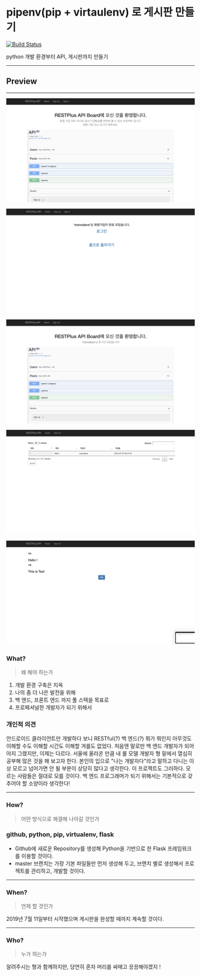 # pipenv(pip + virtaulenv) 로 게시판 만들기
[![Build Status](https://travis-ci.org/msnodeve/flask-frontend-board.svg?branch=master)](https://travis-ci.org/msnodeve/flask-frontend-board)

python 개발 환경부터 API, 게시판까지 만들기

---



## Preview

***

![index](/images/index.png)

![do_registe](/images/do_registe.png)

![home](/images/home.png)

![board](/images/board.png)

![story](/images/story.png)



### What?

> 왜 해야 하는가

1. 개발 환경 구축은 지옥
2. 나의 좀 더 나은 발전을 위해
3. 백 엔드, 프론트 엔드 까지 풀 스택을 목표로
4. 프로페셔널한 개발자가 되기 위해서

### **개인적 의견**

안드로이드 클라이언트만 개발하다 보니 RESTful(?) 백 엔드(?) 뭐가 뭐인지 아무것도 이해할 수도 이해할 시간도 이해할 겨를도 없었다. 처음엔 말로만 백 엔드 개발자가 되어야지 그랬지만, 이제는 다르다. 서울에 올라온 만큼 내 롤 모델 개발자 형 밑에서 열심히 공부해 많은 것을 해 보고자 한다. 본인의 입으로 "나는 개발자다"라고 말하고 다니는 이상 모르고 넘어가면 안 될 부분이 상당히 많다고 생각한다. 이 프로젝트도 그러하다. 모르는 사람들은 절대로 모를 것이다. 백 엔드 프로그래머가 되기 위해서는 기본적으로 갖추어야 할 소양이라 생각한다!

---

### **How?**

> 어떤 방식으로 해결해 나아갈 것인가

### **github, python, pip, virtualenv, flask**

- Github에 새로운 Repository를 생성해 Python을 기반으로 한 Flask 프레임워크를 이용할 것이다.
- master 브랜치는 가장 기본 파일들만 먼저 생성해 두고, 브랜치 별로 생성해서 프로젝트를 관리하고, 개발할 것이다.

---

### **When?**

> 언제 할 것인가

2019년 7월 11일부터 시작했으며 게시판을 완성할 때까지 계속할 것이다.

---

### **Who?**

> 누가 하는가

알려주시는 형과 함께하지만, 당연히 혼자 머리를 싸매고 끙끙해야겠지 !
